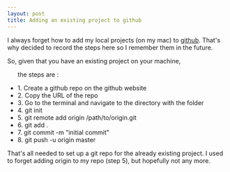 ```yaml
---
layout: post
title: Adding an existing project to github
---
```


I always forget how to add my local projects (on my mac) to [github](https://github.com/).
That's why decided to record the steps here so I remember them in the future. 

So, given that you have an existing project on your machine, <ul> the steps are :
<li> 1. Create a github repo on the github website </li>
<li> 2. Copy the URL of the repo </li>
<li> 3. Go to the terminal and navigate to the directory with the folder </li>
<li> 4. git init </li>
<li> 5. git remote add origin /path/to/origin.git </li>
<li> 6. git add . </li>
<li> 7. git commit -m "initial commit" </li>
<li> 8. git push -u origin master </li>
</ul>

That's all needed to set up a git repo for the already existing project. I used to forget adding origin to my repo (step 5), but hopefully not any more.


